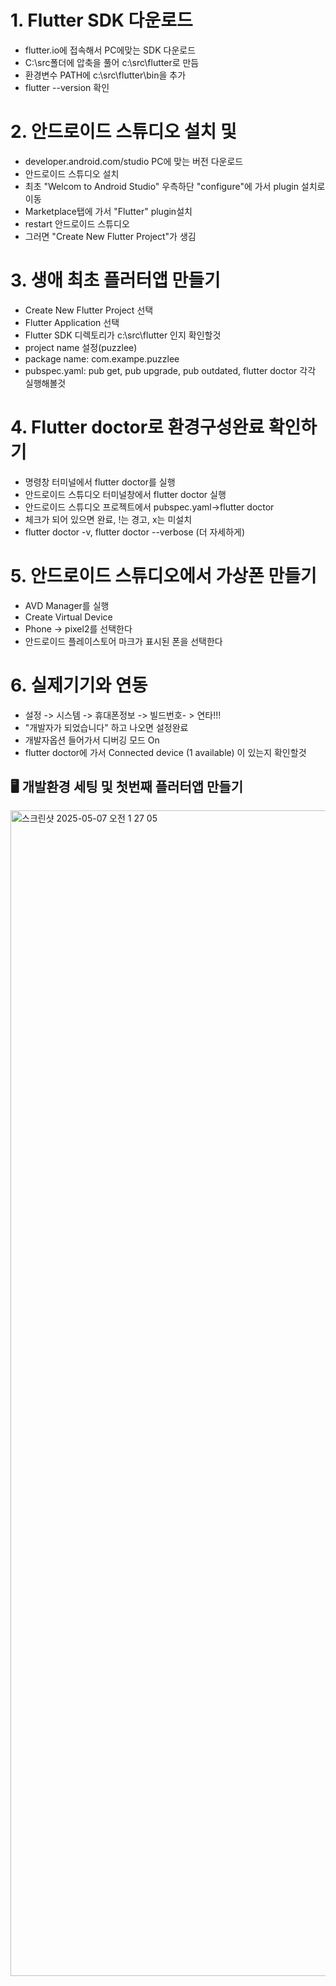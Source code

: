 # 1. Flutter SDK 다운로드
  - flutter.io에 접속해서 PC에맞는 SDK 다운로드
  - C:\src폴더에 압축을 풀어 c:\src\flutter로 만듬
  - 환경변수 PATH에  c:\src\flutter\bin을 추가
  - flutter --version 확인

# 2. 안드로이드 스튜디오 설치 및
  -  developer.android.com/studio PC에 맞는 버전 다운로드
  -  안드로이드 스튜디오 설치
  -  최초 "Welcom to Android Studio" 우측하단 "configure"에 가서 plugin 설치로 이동
  -  Marketplace탭에 가서 "Flutter" plugin설치
  -  restart 안드로이드 스튜디오
  -  그러면 "Create New Flutter Project"가 생김

# 3. 생애 최초 플러터앱 만들기
  - Create New Flutter Project 선택
  - Flutter Application 선택
  - Flutter SDK 디렉토리가 c:\src\flutter 인지 확인할것
  - project name 설정(puzzlee)
  - package name: com.exampe.puzzlee
  - pubspec.yaml: pub get, pub upgrade, pub outdated, flutter doctor 각각 실행해볼것

# 4. Flutter doctor로 환경구성완료 확인하기
  - 명령창 터미널에서 flutter doctor를 실행
  - 안드로이드 스튜디오 터미널창에서 flutter doctor 실행
  - 안드로이드 스튜디오 프로젝트에서 pubspec.yaml->flutter doctor
  - 체크가 되어 있으면 완료, !는 경고, x는 미설치
  - flutter doctor -v, flutter doctor --verbose (더 자세하게)

# 5. 안드로이드 스튜디오에서 가상폰 만들기
  - AVD Manager를 실행
  - Create Virtual Device
  - Phone -> pixel2를 선택한다
  - 안드로이드 플레이스토어 마크가 표시된 폰을 선택한다

# 6. 실제기기와 연동
  - 설정 -> 시스템 -> 휴대폰정보 -> 빌드번호- > 연타!!!
  - "개발자가 되었습니다" 하고 나오면 설정완료
  - 개발자옵션 들어가서 디버깅 모드 On
  - flutter doctor에 가서 Connected device (1 available) 이 있는지 확인할것


## 🖥️ 개발환경 세팅 및 첫번째 플러터앱 만들기

<img width="1865" alt="스크린샷 2025-05-07 오전 1 27 05" src="https://github.com/user-attachments/assets/841cc816-38cd-4e59-8927-5369cf541c5f" />
